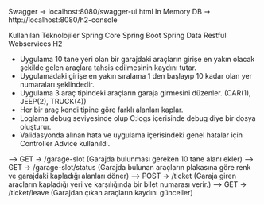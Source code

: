 Swagger -> localhost:8080/swagger-ui.html
In Memory DB -> http://localhost:8080/h2-console

Kullanılan Teknolojiler
  Spring Core
	Spring Boot
	Spring Data
	Restful Webservices
	H2

- Uygulama 10 tane yeri olan bir garajdaki araçların girişe en yakın olacak şekilde gelen araçlara tahsis edilmesinin kaydını tutar.
- Uygulamadaki girişe en yakın sıralama 1 den başlayıp 10 kadar olan yer numaraları şeklindedir.
- Uygulama 3 araç tipindeki araçların garaja girmesini düzenler. (CAR(1), JEEP(2), TRUCK(4))
- Her bir araç kendi tipine göre farklı alanları kaplar.
- Loglama debug seviyesinde olup C:logs içerisinde debug diye bir dosya oluşturur.
- Validasyonda alınan hata ve uygulama içerisindeki genel hatalar için Controller Advice kullanıldı.

--> GET -> /garage-slot  (Garajda bulunması gereken 10 tane alanı ekler)
--> GET -> /garage-slot/status (Garajda bulunan araçların plakasına göre renk ve garajdaki kapladığı alanları döner)
--> POST -> /ticket (Garaja giren araçların kapladığı yeri ve karşılığında bir bilet numarası verir.)
--> GET -> /ticket/leave (Garajdan çıkan araçların kaydını günceller)
